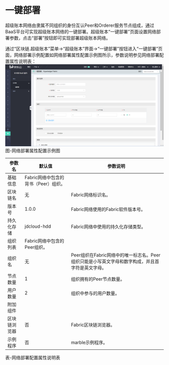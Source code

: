 # 一键部署
  
超级账本网络由隶属不同组织的身份互认Peer和Orderer服务节点组成，通过BaaS平台可实现超级账本网络的一键部署。超级账本“一键部署”页面设置网络部署参数，点击“部署”按钮即可实现部署超级账本网络。

通过“区块链.超级账本”菜单->“超级账本”界面->“一键部署”按钮进入“一键部署”页面，网络部署示例配置如网络部署属性配置示例图所示，参数说明参见网络部署配置属性说明表：
![图片](https://github.com/jdclouddocs/cn/blob/BaaS-Platform/documentation/Block-Chain/Block-Chain-BaaS-Platform/Getting-Started/Pic/image001.png)
图-网络部署属性配置示例图

| 参数名                                               | 默认值                                | 参数说明                                                                                         |
|------------------------------------------------------|---------------------------------------|--------------------------------------------------------------------------------------------------|
| 基础信息                                             | Fabric网络中包含的背书（Peer）组织。  |                                                                                                  |
| 区块链名                                             | 无                                    | Fabric网络标识名。                                                                               |
| 版本号                                               | 1.0.0                                 | Fabric网络使用的Fabric软件版本号。                                                               |
| 持久化存储                                           | jdcloud-hdd                           | Fabric网络中使用的持久化存储类型。                                                               |
| 组织列表                                             | Fabric网络中包含的Peer组织。          |                                                                                                  |
| 组织名                                               | 无                                    | Peer组织在Fabric网络中的唯一标志名。Peer组织只能是小写英文字母和数字构成，并且首字符是英文字母。 |
| 节点数量                                             | 1                                     | 组织拥有的Peer节点数量。                                                                         |
| 用户数量                                             | 2                                     | 组织中参与的用户数量。                                                                           |
| 附加组件                                             |                                       |                                                                                                  |
| 区块链浏览器                                         | 否                                    | Fabric区块链浏览器。                                                                             |
| 示例程序                                             | 否                                    | marble示例程序。                                                                                 |

表-网络部署配置属性说明表

